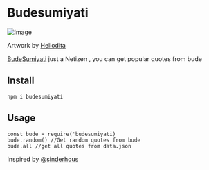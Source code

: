# Budesumiyati

![Image](./img/hellodita.jpg)

Artwork by [Hellodita](https://twitter.com/dittameliaa)

[BudeSumiyati](https://twitter.com/BudeSumiyati) just a Netizen , you can get popular quotes from bude

## Install
```
npm i budesumiyati
```

## Usage
```
const bude = require('budesumiyati)
bude.random() //Get random quotes from bude
bude.all //get all quotes from data.json
```
Inspired by [@sinderhous](https://github.com/sindresorhus)


